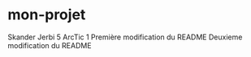 # mon-projet
Skander Jerbi 5 ArcTic 1
Première modification du README
Deuxieme modification du README
